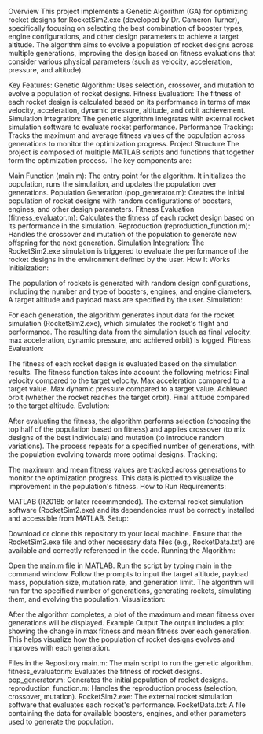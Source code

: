 Overview
This project implements a Genetic Algorithm (GA) for optimizing rocket designs for RocketSim2.exe (developed by Dr. Cameron Turner), specifically focusing on selecting the best combination of booster types, engine configurations, and other design parameters to achieve a target altitude. The algorithm aims to evolve a population of rocket designs across multiple generations, improving the design based on fitness evaluations that consider various physical parameters (such as velocity, acceleration, pressure, and altitude).

Key Features:
Genetic Algorithm: Uses selection, crossover, and mutation to evolve a population of rocket designs.
Fitness Evaluation: The fitness of each rocket design is calculated based on its performance in terms of max velocity, acceleration, dynamic pressure, altitude, and orbit achievement.
Simulation Integration: The genetic algorithm integrates with external rocket simulation software to evaluate rocket performance.
Performance Tracking: Tracks the maximum and average fitness values of the population across generations to monitor the optimization progress.
Project Structure
The project is composed of multiple MATLAB scripts and functions that together form the optimization process. The key components are:

Main Function (main.m): The entry point for the algorithm. It initializes the population, runs the simulation, and updates the population over generations.
Population Generation (pop_generator.m): Creates the initial population of rocket designs with random configurations of boosters, engines, and other design parameters.
Fitness Evaluation (fitness_evaluator.m): Calculates the fitness of each rocket design based on its performance in the simulation.
Reproduction (reproduction_function.m): Handles the crossover and mutation of the population to generate new offspring for the next generation.
Simulation Integration: The RocketSim2.exe simulation is triggered to evaluate the performance of the rocket designs in the environment defined by the user.
How It Works
Initialization:

The population of rockets is generated with random design configurations, including the number and type of boosters, engines, and engine diameters.
A target altitude and payload mass are specified by the user.
Simulation:

For each generation, the algorithm generates input data for the rocket simulation (RocketSim2.exe), which simulates the rocket's flight and performance.
The resulting data from the simulation (such as final velocity, max acceleration, dynamic pressure, and achieved orbit) is logged.
Fitness Evaluation:

The fitness of each rocket design is evaluated based on the simulation results. The fitness function takes into account the following metrics:
Final velocity compared to the target velocity.
Max acceleration compared to a target value.
Max dynamic pressure compared to a target value.
Achieved orbit (whether the rocket reaches the target orbit).
Final altitude compared to the target altitude.
Evolution:

After evaluating the fitness, the algorithm performs selection (choosing the top half of the population based on fitness) and applies crossover (to mix designs of the best individuals) and mutation (to introduce random variations).
The process repeats for a specified number of generations, with the population evolving towards more optimal designs.
Tracking:

The maximum and mean fitness values are tracked across generations to monitor the optimization progress. This data is plotted to visualize the improvement in the population's fitness.
How to Run
Requirements:

MATLAB (R2018b or later recommended).
The external rocket simulation software (RocketSim2.exe) and its dependencies must be correctly installed and accessible from MATLAB.
Setup:

Download or clone this repository to your local machine.
Ensure that the RocketSim2.exe file and other necessary data files (e.g., RocketData.txt) are available and correctly referenced in the code.
Running the Algorithm:

Open the main.m file in MATLAB.
Run the script by typing main in the command window.
Follow the prompts to input the target altitude, payload mass, population size, mutation rate, and generation limit.
The algorithm will run for the specified number of generations, generating rockets, simulating them, and evolving the population.
Visualization:

After the algorithm completes, a plot of the maximum and mean fitness over generations will be displayed.
Example Output
The output includes a plot showing the change in max fitness and mean fitness over each generation. This helps visualize how the population of rocket designs evolves and improves with each generation.

Files in the Repository
main.m: The main script to run the genetic algorithm.
fitness_evaluator.m: Evaluates the fitness of rocket designs.
pop_generator.m: Generates the initial population of rocket designs.
reproduction_function.m: Handles the reproduction process (selection, crossover, mutation).
RocketSim2.exe: The external rocket simulation software that evaluates each rocket's performance.
RocketData.txt: A file containing the data for available boosters, engines, and other parameters used to generate the population.
